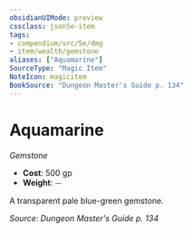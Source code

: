 ```yaml
---
obsidianUIMode: preview
cssclass: json5e-item
tags:
- compendium/src/5e/dmg
- item/wealth/gemstone
aliases: ["Aquamarine"]
SourceType: "Magic Item"
NoteIcon: magicitem
BookSource: "Dungeon Master's Guide p. 134"
---
```

# Aquamarine
*Gemstone*  

- **Cost**: 500 gp
- **Weight**: ⏤

A transparent pale blue-green gemstone.

*Source: Dungeon Master's Guide p. 134*